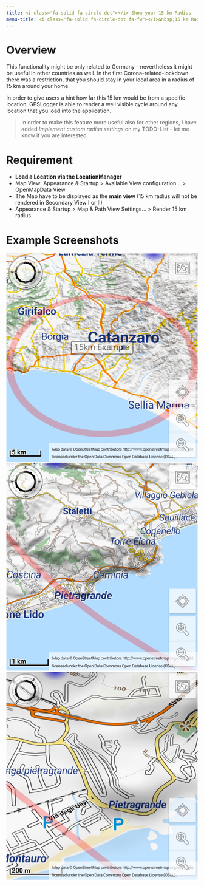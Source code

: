 ```yaml
---
title: <i class="fa-solid fa-circle-dot"></i> Show your 15 km Radius
menu-title: <i class="fa-solid fa-circle-dot fa-fw"></i>&nbsp;15 km Radius
---
```


# Overview

This functionality might be only related to Germany - nevertheless it might be useful in other countries as well. In the
first Corona-related-lockdown there was a restriction, that you should stay in your local area in a radius of 15 km
around your home.

In order to give users a hint how far this 15 km would be from a specific location, GPSLogger is able to render a well
visible cycle around any location that you load into the application.

> In order to make this feature more useful also for other regions, I have added _Implement custom radius settings_ on
> my TODO-List - let me know if you are interested.  

# Requirement

- **Load a Location via the LocationManager**
- Map View: Appearance & Startup > Available View configuration... > OpenMapData View <i class="fa-solid fa-toggle-on"></i>
- The Map have to be displayed as the **main view** (15 km radius will not be rendered in Secondary View I or II)
- Appearance & Startup > Map & Path View Settings... > Render 15 km radius <i class="fa-solid fa-square-check"></i>   

# Example Screenshots
<span class="shot">![15km-radius-on-map](/assets/img/gpsl/view-map15k01.png)</span>
<span class="shot">![15km-radius-on-map](/assets/img/gpsl/view-map15k02.png)</span>
<span class="shot">![15km-radius-on-map](/assets/img/gpsl/view-map15k03.png)</span>


